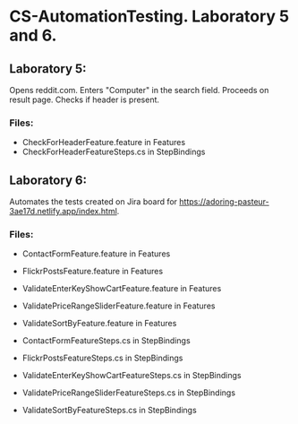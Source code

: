 # CS-AutomationTesting. Laboratory 5 and 6.
## Laboratory 5:
 Opens reddit.com. Enters "Computer" in the search field. Proceeds on result page. Checks if header is present.
### Files:
- CheckForHeaderFeature.feature in Features
- CheckForHeaderFeatureSteps.cs in StepBindings
## Laboratory 6:
 Automates the tests created on Jira board for https://adoring-pasteur-3ae17d.netlify.app/index.html.
 ### Files:
 - ContactFormFeature.feature in Features
 - FlickrPostsFeature.feature in Features
 - ValidateEnterKeyShowCartFeature.feature in Features
 - ValidatePriceRangeSliderFeature.feature in Features
 - ValidateSortByFeature.feature in Features
 
 - ContactFormFeatureSteps.cs in StepBindings
 - FlickrPostsFeatureSteps.cs in StepBindings
 - ValidateEnterKeyShowCartFeatureSteps.cs in StepBindings
 - ValidatePriceRangeSliderFeatureSteps.cs in StepBindings
 - ValidateSortByFeatureSteps.cs in StepBindings
